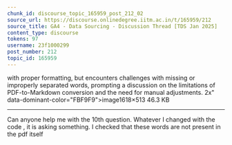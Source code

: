 ```yaml
---
chunk_id: discourse_topic_165959_post_212_02
source_url: https://discourse.onlinedegree.iitm.ac.in/t/165959/212
source_title: GA4 - Data Sourcing - Discussion Thread [TDS Jan 2025]
content_type: discourse
tokens: 97
username: 23f1000299
post_number: 212
topic_id: 165959
---
```


 with proper formatting, but encounters challenges with missing or improperly separated words, prompting a discussion on the limitations of PDF-to-Markdown conversion and the need for manual adjustments. 2x" data-dominant-color="FBF9F9">image1618×513 46.3 KB

---

Can anyone help me with the 10th question. Whatever I changed with the code , it is asking something. I checked that these words are not present in the pdf itself
